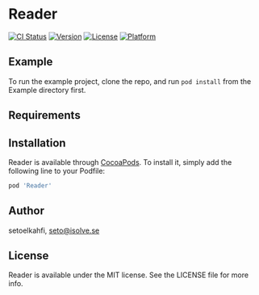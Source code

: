 # Reader

[![CI Status](https://img.shields.io/travis/setoelkahfi/Reader.svg?style=flat)](https://travis-ci.org/setoelkahfi/Reader)
[![Version](https://img.shields.io/cocoapods/v/Reader.svg?style=flat)](https://cocoapods.org/pods/Reader)
[![License](https://img.shields.io/cocoapods/l/Reader.svg?style=flat)](https://cocoapods.org/pods/Reader)
[![Platform](https://img.shields.io/cocoapods/p/Reader.svg?style=flat)](https://cocoapods.org/pods/Reader)

## Example

To run the example project, clone the repo, and run `pod install` from the Example directory first.

## Requirements

## Installation

Reader is available through [CocoaPods](https://cocoapods.org). To install
it, simply add the following line to your Podfile:

```ruby
pod 'Reader'
```

## Author

setoelkahfi, seto@isolve.se

## License

Reader is available under the MIT license. See the LICENSE file for more info.
